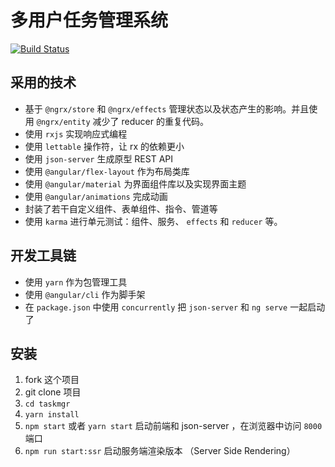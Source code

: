 # 多用户任务管理系统

[![Build Status](https://travis-ci.org/wpcfan/taskmgr.svg?branch=master)](https://travis-ci.org/wpcfan/taskmgr)

## 采用的技术

- 基于 `@ngrx/store` 和 `@ngrx/effects` 管理状态以及状态产生的影响。并且使用 `@ngrx/entity` 减少了 reducer 的重复代码。
- 使用 `rxjs` 实现响应式编程
- 使用 `lettable` 操作符，让 rx 的依赖更小
- 使用 `json-server` 生成原型 REST API
- 使用 `@angular/flex-layout` 作为布局类库
- 使用 `@angular/material` 为界面组件库以及实现界面主题
- 使用 `@angular/animations` 完成动画
- 封装了若干自定义组件、表单组件、指令、管道等
- 使用 `karma` 进行单元测试：组件、服务、 `effects` 和 `reducer` 等。

## 开发工具链

- 使用 `yarn` 作为包管理工具
- 使用 `@angular/cli` 作为脚手架
- 在 `package.json` 中使用 `concurrently` 把 `json-server` 和 `ng serve` 一起启动了

## 安装

1. fork 这个项目
2. git clone 项目
3. `cd taskmgr`
4. `yarn install`
5. `npm start` 或者 `yarn start` 启动前端和 json-server ，在浏览器中访问 `8000` 端口
6. `npm run start:ssr` 启动服务端渲染版本 （Server Side Rendering）
